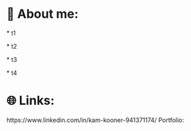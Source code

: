 <h1>💫 About me: </h1>
<p>* t1</p>
<p>* t2</p>
<p>* t3</p>
<p>* t4</p>

<h1>🌐 Links:</h1>
https://www.linkedin.com/in/kam-kooner-941371174/
Portfolio: 




<!--
**KamKooner/KamKooner** is a ✨ _special_ ✨ repository because its `README.md` (this file) appears on your GitHub profile.

Here are some ideas to get you started:

- 🔭 I’m currently working on ...
- 🌱 I’m currently learning ...
- 👯 I’m looking to collaborate on ...
- 🤔 I’m looking for help with ...
- 💬 Ask me about ...
- 📫 How to reach me: ...
- 😄 Pronouns: ...
- ⚡ Fun fact: ...
-->
